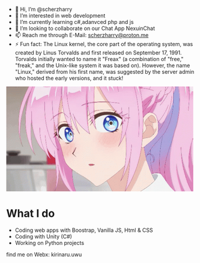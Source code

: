- 👋 Hi, I’m @scherzharry
- 👀 I’m interested in web development
- 🌱 I’m currently learning c#,adanvced php and js
- 💞️ I’m looking to collaborate on our Chat App NexuinChat
- 📫 Reach me through E-Mail: scherzharry@proton.me
- ⚡ Fun fact:
  The Linux kernel, the core part of the operating system, was created by Linus Torvalds and first released on September 17, 1991. Torvalds initially wanted to name it "Freax" (a combination of "free," "freak," and the Unix-like system it was based on). However, the name "Linux," derived from his first name, was suggested by the server admin who hosted the early versions, and it stuck!

 ![Anime](shikimoris-not-just-cute-shikimori.gif)

 # What I do
 - Coding web apps with Boostrap, Vanilla JS, Html & CSS
 - Coding with Unity (C#)
 - Working on Python projects

find me on Webx: kirinaru.uwu

